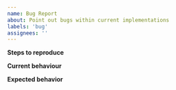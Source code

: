 ```yaml
---
name: Bug Report
about: Point out bugs within current implementations
labels: 'bug'
assignees: ''
---
```


**Steps to reproduce**

**Current behaviour**

**Expected behavior**
